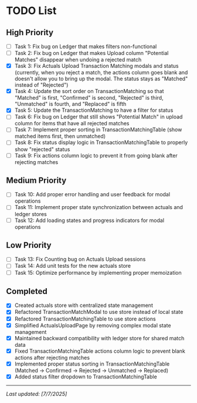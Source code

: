 # TODO List

## High Priority
- [ ] Task 1: Fix bug on Ledger that makes filters non-functional
- [ ] Task 2: Fix bug on Ledger that makes Upload column "Potential Matches" disappear when undoing a rejected match
- [x] Task 3: Fix Actuals Upload Transaction Matching modals and status (currently, when you reject a match, the actions column goes blank and doesn't allow you to bring up the modal. The status stays as "Matched" instead of "Rejected")
- [x] Task 4: Update the sort order on TransactionMatching so that "Matched" is first, "Confirmed" is second, "Rejected" is third, "Unmatched" is fourth, and "Replaced" is fifth
- [x] Task 5: Update the TransactionMatching to have a filter for status
- [ ] Task 6: Fix bug on Ledger that still shows "Potential Match" in upload column for items that have all rejected matches
- [ ] Task 7: Implement proper sorting in TransactionMatchingTable (show matched items first, then unmatched)
- [ ] Task 8: Fix status display logic in TransactionMatchingTable to properly show "rejected" status
- [ ] Task 9: Fix actions column logic to prevent it from going blank after rejecting matches

## Medium Priority
- [ ] Task 10: Add proper error handling and user feedback for modal operations
- [ ] Task 11: Implement proper state synchronization between actuals and ledger stores
- [ ] Task 12: Add loading states and progress indicators for modal operations

## Low Priority
- [ ] Task 13: Fix Counting bug on Actuals Upload sessions
- [ ] Task 14: Add unit tests for the new actuals store
- [ ] Task 15: Optimize performance by implementing proper memoization

## Completed
- [x] Created actuals store with centralized state management
- [x] Refactored TransactionMatchModal to use store instead of local state
- [x] Refactored TransactionMatchingTable to use store actions
- [x] Simplified ActualsUploadPage by removing complex modal state management
- [x] Maintained backward compatibility with ledger store for shared match data
- [x] Fixed TransactionMatchingTable actions column logic to prevent blank actions after rejecting matches
- [x] Implemented proper status sorting in TransactionMatchingTable (Matched → Confirmed → Rejected → Unmatched → Replaced)
- [x] Added status filter dropdown to TransactionMatchingTable

---
*Last updated: [7/7/2025]* 